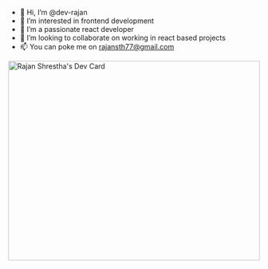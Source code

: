 - 👋 Hi, I’m @dev-rajan
- 👀 I’m interested in frontend development
- 🌱 I’m a passionate react developer
- 💞️ I’m looking to collaborate on working in react based projects
- 📫 You can poke me on rajansth77@gmail.com

<!---
dev-rajan/dev-rajan is a ✨ special ✨ repository because its `README.md` (this file) appears on your GitHub profile.
You can click the Preview link to take a look at your changes.
--->

<a href="https://app.daily.dev/rajanshrestha"><img src="https://api.daily.dev/devcards/b52b3aaa87df4ae6b322deacff247b29.png?r=h0n" height="400" width="100%" alt="Rajan Shrestha's Dev Card"/></a>
